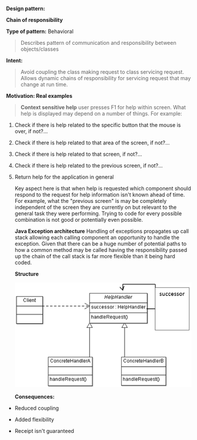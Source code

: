 **Design pattern:**

**Chain of responsibility**

**Type of pattern:** Behavioral

> Describes pattern of communication and responsibility between objects/classes

**Intent:**

> Avoid coupling the class making request to class servicing request. Allows dynamic chains of responsibility for servicing request that may change at run time.

**Motivation: Real examples**

> **Context sensitive help** user presses F1 for help within screen. What help is displayed may depend on a number of things. For example:

1.  Check if there is help related to the specific button that the mouse is over, if not?...

2.  Check if there is help related to that area of the screen, if not?...

3.  Check if there is help related to that screen, if not?...

4.  Check if there is help related to the previous screen, if not?...

5.  Return help for the application in general

    Key aspect here is that when help is requested which component should respond to the request for help information isn't known ahead of time. For example, what the "previous screen" is may be completely independent of the screen they are currently on but relevant to the general task they were performing. Trying to code for every possible combination is not good or potentially even possible.

    **Java Exception architecture** Handling of exceptions propagates up call stack allowing each calling component an opportunity to handle the exception. Given that there can be a huge number of potential paths to how a common method may be called having the responsibility passed up the chain of the call stack is far more flexible than it being hard coded.

    **Structure**

    ![](./media/image1.gif)

    **Consequences:**

-   Reduced coupling

-   Added flexibility

-   Receipt isn't guaranteed


